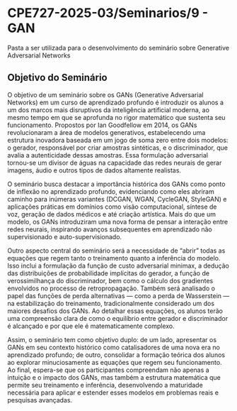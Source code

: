 # CPE727-2025-03/Seminarios/9 - GAN
Pasta a ser utilizada para o desenvolvimento do seminário sobre Generative Adversarial Networks

## Objetivo do Seminário

O objetivo de um seminário sobre os GANs (Generative Adversarial Networks) em um curso de aprendizado profundo é introduzir os alunos a um dos marcos mais disruptivos da inteligência artificial moderna, ao mesmo tempo em que se aprofunda no rigor matemático que sustenta seu funcionamento. Propostos por Ian Goodfellow em 2014, os GANs revolucionaram a área de modelos generativos, estabelecendo uma estrutura inovadora baseada em um jogo de soma zero entre dois modelos: o gerador, responsável por criar amostras sintéticas, e o discriminador, que avalia a autenticidade dessas amostras. Essa formulação adversarial tornou-se um divisor de águas na capacidade das redes neurais de gerar imagens, áudio e outros tipos de dados altamente realistas.

O seminário busca destacar a importância histórica dos GANs como ponto de inflexão no aprendizado profundo, evidenciando como eles abriram caminho para inúmeras variantes (DCGAN, WGAN, CycleGAN, StyleGAN) e aplicações práticas em domínios como visão computacional, síntese de voz, geração de dados médicos e até criação artística. Mais do que um modelo, os GANs introduziram uma nova forma de pensar a interação entre redes neurais, inspirando avanços subsequentes em aprendizado não supervisionado e auto-supervisionado.

Outro aspecto central do seminário será a necessidade de “abrir” todas as equações que regem tanto o treinamento quanto a inferência do modelo. Isso inclui a formulação da função de custo adversarial minimax, a dedução das distribuições de probabilidade implícitas do gerador, a função de verossimilhança do discriminador, bem como o cálculo dos gradientes envolvidos no processo de retropropagação. Também será analisado o papel das funções de perda alternativas — como a perda de Wasserstein — na estabilização do treinamento, tradicionalmente considerado um dos maiores desafios dos GANs. Ao detalhar essas equações, os alunos terão uma compreensão clara de como o equilíbrio entre gerador e discriminador é alcançado e por que ele é matematicamente complexo.

Assim, o seminário tem como objetivo duplo: de um lado, apresentar os GANs em seu contexto histórico como catalisadores de uma nova era no aprendizado profundo; de outro, consolidar a formação teórica dos alunos ao explorar minuciosamente as equações que regem seu funcionamento. Ao final, espera-se que os participantes compreendam não apenas a intuição e o impacto dos GANs, mas também a estrutura matemática que permite seu treinamento e inferência, desenvolvendo a maturidade necessária para aplicar e estender esses modelos em problemas reais e pesquisas avançadas.